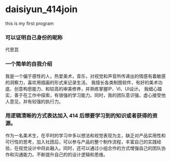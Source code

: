 # daisiyun_414join
this is my first program
### 可以证明自己身份的昵称
代思芸
### 一个简单的自我介绍
我是一个偏于感性的人，热爱美术，音乐，对视觉和声音所传递出的情感有着敏感的洞察力，喜欢用插画的形式来记录生活。
我擅长各类制图软件，有好的美术功底、创意构思能力、和较高的审美修养，并熟练掌握IP、VI、UI设计。
我细心踏实，善于在工作中探索，有很强的学习能力。同时，我的团队意识强，虚心接受他人意见，并有较强的执行力。
### 用逻辑清晰的方式表达加入 414 后想要学习到的知识或者获得的资源。
作为一名美术生，在平时的学习中多以想法和视觉表现为主，缺乏对产品实用性和可行性的思考，加入社团后，可以参与产品的整个制作流程，丰富自己的实践经验，在视觉设计中将此融入。同时，还可以通过小组合作的方式增强自己的团队协作和沟通能力。不断提升自己的的设计逻辑和思维。
